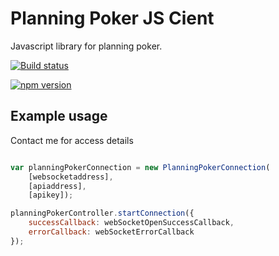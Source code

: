 # Planning Poker JS Cient

Javascript library for planning poker.

[![Build status](https://ci.appveyor.com/api/projects/status/xqx2pdc9lfqgw8wj?svg=true)](https://ci.appveyor.com/project/sicarrington/planningpokerjscient)

[![npm version](https://badge.fury.io/js/planningpoker.svg)](https://badge.fury.io/js/planningpoker)

## Example usage
Contact me for access details

``` javascript

var planningPokerConnection = new PlanningPokerConnection(
    [websocketaddress],
    [apiaddress],
    [apikey]);

planningPokerController.startConnection({
    successCallback: webSocketOpenSuccessCallback,
    errorCallback: webSocketErrorCallback
});

```